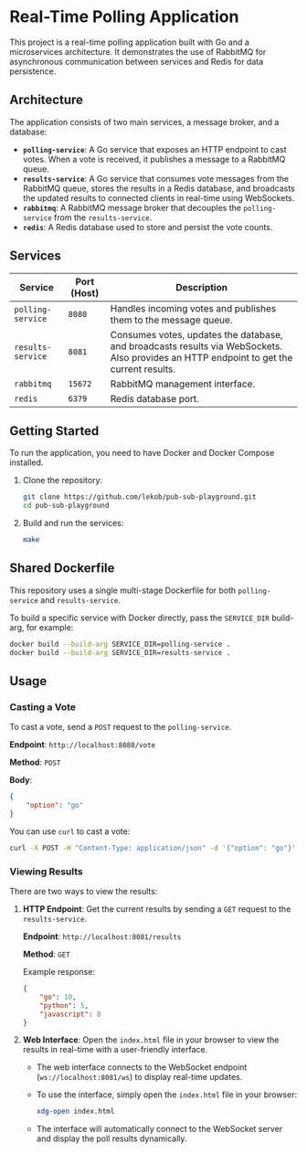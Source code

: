# Real-Time Polling Application

This project is a real-time polling application built with Go and a microservices architecture. It demonstrates the use of RabbitMQ for asynchronous communication between services and Redis for data persistence.

## Architecture

The application consists of two main services, a message broker, and a database:

-   **`polling-service`**: A Go service that exposes an HTTP endpoint to cast votes. When a vote is received, it publishes a message to a RabbitMQ queue.
-   **`results-service`**: A Go service that consumes vote messages from the RabbitMQ queue, stores the results in a Redis database, and broadcasts the updated results to connected clients in real-time using WebSockets.
-   **`rabbitmq`**: A RabbitMQ message broker that decouples the `polling-service` from the `results-service`.
-   **`redis`**: A Redis database used to store and persist the vote counts.

## Services

| Service           | Port (Host) | Description                                                                                                                             |
| ----------------- | ----------- | --------------------------------------------------------------------------------------------------------------------------------------- |
| `polling-service` | `8080`      | Handles incoming votes and publishes them to the message queue.                                                                         |
| `results-service` | `8081`      | Consumes votes, updates the database, and broadcasts results via WebSockets. Also provides an HTTP endpoint to get the current results. |
| `rabbitmq`        | `15672`     | RabbitMQ management interface.                                                                                                          |
| `redis`           | `6379`      | Redis database port.                                                                                                                    |

## Getting Started

To run the application, you need to have Docker and Docker Compose installed.

1.  Clone the repository:

    ```bash
    git clone https://github.com/lekob/pub-sub-playground.git
    cd pub-sub-playground
    ```

2.  Build and run the services:

    ```bash
    make
    ```

## Shared Dockerfile

This repository uses a single multi-stage Dockerfile for both `polling-service` and `results-service`.

To build a specific service with Docker directly, pass the `SERVICE_DIR` build-arg, for example:

```bash
docker build --build-arg SERVICE_DIR=polling-service .
docker build --build-arg SERVICE_DIR=results-service .
```

## Usage

### Casting a Vote

To cast a vote, send a `POST` request to the `polling-service`.

**Endpoint**: `http://localhost:8080/vote`

**Method**: `POST`

**Body**:

```json
{
    "option": "go"
}
```

You can use `curl` to cast a vote:

```bash
curl -X POST -H "Content-Type: application/json" -d '{"option": "go"}' http://localhost:8080/vote
```

### Viewing Results

There are two ways to view the results:

1. **HTTP Endpoint**: Get the current results by sending a `GET` request to the `results-service`.

    **Endpoint**: `http://localhost:8081/results`

    **Method**: `GET`

    Example response:

    ```json
    {
        "go": 10,
        "python": 5,
        "javascript": 8
    }
    ```

2. **Web Interface**: Open the `index.html` file in your browser to view the results in real-time with a user-friendly interface.

    - The web interface connects to the WebSocket endpoint (`ws://localhost:8081/ws`) to display real-time updates.
    - To use the interface, simply open the `index.html` file in your browser:

      ```bash
      xdg-open index.html
      ```

    - The interface will automatically connect to the WebSocket server and display the poll results dynamically.
